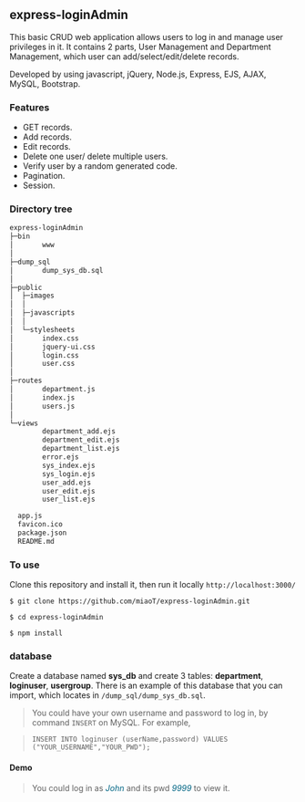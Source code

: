 ## express-loginAdmin

This basic CRUD web application allows users to log in and manage user privileges in it. It contains 2 parts, User Management and Department Management, which user can add/select/edit/delete records.

Developed by using javascript, jQuery, Node.js, Express, EJS, AJAX, MySQL, Bootstrap.


### Features
- GET records.
- Add records.
- Edit records.
- Delete one user/ delete multiple users.
- Verify user by a random generated code.
- Pagination.
- Session.


### Directory tree
```bash
express-loginAdmin
├─bin
│       www
│
├─dump_sql
│       dump_sys_db.sql
│
├─public
│  ├─images
│  │
│  ├─javascripts
│  │
│  └─stylesheets
│       index.css
│       jquery-ui.css
│       login.css
│       user.css
│
├─routes
│       department.js
│       index.js
│       users.js
│
└─views
        department_add.ejs
        department_edit.ejs
        department_list.ejs
        error.ejs
        sys_index.ejs
        sys_login.ejs
        user_add.ejs
        user_edit.ejs
        user_list.ejs

  app.js
  favicon.ico
  package.json
  README.md
```

### To use
Clone this repository and install it, then run it locally `http://localhost:3000/`

`$ git clone https://github.com/miaoT/express-loginAdmin.git`

`$ cd express-loginAdmin`

`$ npm install`




### database
Create a database named **sys_db** and create 3 tables: **department**, **loginuser**, **usergroup**. There is an example of this database that you can import, which locates in `/dump_sql/dump_sys_db.sql`.

> You could have your own username and password to log in, by command `INSERT` on MySQL. For example,

> `INSERT INTO loginuser (userName,password) VALUES ("YOUR_USERNAME","YOUR_PWD");`



#### Demo
> You could log in as <font color="#006584">*John*</font> and its pwd <font color="#006584">*9999*</font> to view it.



